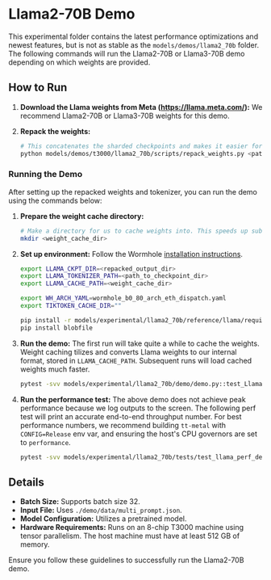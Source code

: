 # Llama2-70B Demo

This experimental folder contains the latest performance optimizations and newest features, but is not as stable as the `models/demos/llama2_70b` folder.
The following commands will run the Llama2-70B or Llama3-70B demo depending on which weights are provided.

## How to Run

1. **Download the Llama weights from Meta (https://llama.meta.com/):**
    We recommend Llama2-70B or Llama3-70B weights for this demo.

2. **Repack the weights:**
    ```bash
    # This concatenates the sharded checkpoints and makes it easier for us to load.
    python models/demos/t3000/llama2_70b/scripts/repack_weights.py <path_to_checkpoint_dir> <repacked_output_dir>
    ```

### Running the Demo

After setting up the repacked weights and tokenizer, you can run the demo using the commands below:

1. **Prepare the weight cache directory:**
    ```bash
    # Make a directory for us to cache weights into. This speeds up subsequent runs.
    mkdir <weight_cache_dir>
    ```

2. **Set up environment:**
    Follow the Wormhole [installation instructions](https://github.com/tenstorrent/tt-metal/blob/main/INSTALLING.md).

    ```bash
    export LLAMA_CKPT_DIR=<repacked_output_dir>
    export LLAMA_TOKENIZER_PATH=<path_to_checkpoint_dir>
    export LLAMA_CACHE_PATH=<weight_cache_dir>

    export WH_ARCH_YAML=wormhole_b0_80_arch_eth_dispatch.yaml
    export TIKTOKEN_CACHE_DIR=""

    pip install -r models/experimental/llama2_70b/reference/llama/requirements.txt
    pip install blobfile
    ```

3. **Run the demo:**
    The first run will take quite a while to cache the weights. Weight caching tilizes and converts Llama weights to our internal format, stored in `LLAMA_CACHE_PATH`.
    Subsequent runs will load cached weights much faster.
    ```bash
    pytest -svv models/experimental/llama2_70b/demo/demo.py::test_LlamaModel_demo[wormhole_b0-True-greedy-tt-70b-T3000-80L-decode_only]
    ```

4. **Run the performance test:**
    The above demo does not achieve peak performance because we log outputs to the screen. The following perf test will print an accurate end-to-end throughput number.
    For best performance numbers, we recommend building `tt-metal` with `CONFIG=Release` env var, and ensuring the host's CPU governors are set to `performance`.
    ```bash
    pytest -svv models/experimental/llama2_70b/tests/test_llama_perf_decode.py::test_Llama_perf_host[wormhole_b0-True-gen128]
    ```
## Details

- **Batch Size:** Supports batch size 32.
- **Input File:** Uses `./demo/data/multi_prompt.json`.
- **Model Configuration:** Utilizes a pretrained model.
- **Hardware Requirements:** Runs on an 8-chip T3000 machine using tensor parallelism. The host machine must have at least 512 GB of memory.

Ensure you follow these guidelines to successfully run the Llama2-70B demo.
